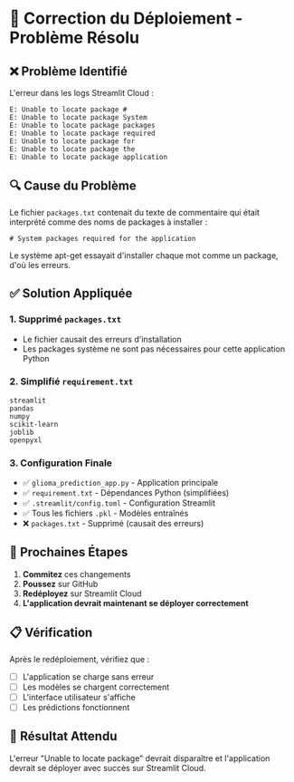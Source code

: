 # 🔧 Correction du Déploiement - Problème Résolu

## ❌ Problème Identifié

L'erreur dans les logs Streamlit Cloud :
```
E: Unable to locate package #
E: Unable to locate package System
E: Unable to locate package packages
E: Unable to locate package required
E: Unable to locate package for
E: Unable to locate package the
E: Unable to locate package application
```

## 🔍 Cause du Problème

Le fichier `packages.txt` contenait du texte de commentaire qui était interprété comme des noms de packages à installer :
```
# System packages required for the application
```

Le système apt-get essayait d'installer chaque mot comme un package, d'où les erreurs.

## ✅ Solution Appliquée

### 1. Supprimé `packages.txt`
- Le fichier causait des erreurs d'installation
- Les packages système ne sont pas nécessaires pour cette application Python

### 2. Simplifié `requirement.txt`
```
streamlit
pandas
numpy
scikit-learn
joblib
openpyxl
```

### 3. Configuration Finale
- ✅ `glioma_prediction_app.py` - Application principale
- ✅ `requirement.txt` - Dépendances Python (simplifiées)
- ✅ `.streamlit/config.toml` - Configuration Streamlit
- ✅ Tous les fichiers `.pkl` - Modèles entraînés
- ❌ `packages.txt` - Supprimé (causait des erreurs)

## 🚀 Prochaines Étapes

1. **Commitez** ces changements
2. **Poussez** sur GitHub
3. **Redéployez** sur Streamlit Cloud
4. **L'application devrait maintenant se déployer correctement**

## 📋 Vérification

Après le redéploiement, vérifiez que :
- [ ] L'application se charge sans erreur
- [ ] Les modèles se chargent correctement
- [ ] L'interface utilisateur s'affiche
- [ ] Les prédictions fonctionnent

## 🎯 Résultat Attendu

L'erreur "Unable to locate package" devrait disparaître et l'application devrait se déployer avec succès sur Streamlit Cloud.
